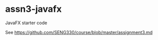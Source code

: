 # assn3-javafx
JavaFX starter code

See https://github.com/SENG330/course/blob/master/assignment3.md
